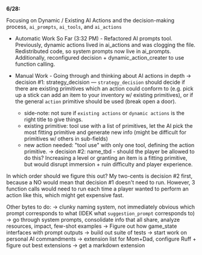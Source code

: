 
**6/28:**

Focusing on Dynamic / Existing AI Actions and the decision-making process, `ai_prompts`, `ai_tools`, and `ai_actions`

* Automatic Work So Far (3:32 PM) - Refactored AI prompts tool. Previously, dynamic actions lived in ai_actions and was clogging the file. Redistributed code, so system prompts now live in ai_prompts. Additionally, reconfigured decision + dynamic_action_creater to use function calling.


* Manual Work - Going through and thinking about AI actions in depth
 -> decision #1: strategy_decision — `strategy_decision` should decide if there are existing primitives which an action could conform to (e.g. pick up a stick can add an item to your inventory w/ existing primitives), or if the general `action` primitive should be used (break open a door).
    * side-note: not sure if `existing actions` or `dynamic actions` is the right title to give things.
    * existing primitive: tool use with a list of primitives, let the AI pick the most fitting primitive and generate new info (might be difficult for primitives w/ others in sub-fields)
    * new action needed: "tool use" with only one tool, defining the action primitive. 
 -> decision #2: name_tbd - should the player be allowed to do this? Increasing a level or granting an item is a fitting primitive, but would disrupt immersion + ruin difficulty and player experience.

In which order should we figure this out? My two-cents is decision #2 first, because a NO would mean that decision #1 doesn't need to run. However, 3 function calls would need to run each time a player wanted to perform an action like this, which might get expensive fast. 


Other bytes to do:
 -> clunky naming system, not immediately obvious which prompt corresponds to what (IDEK what `suggestion_prompt` corresponds to)
 -> go through system prompts, consolidate info that all share, analyze resources, impact, few-shot examples
 -> Figure out how game_state interfaces with prompt outputs
 -> build out suite of tests
 -> start work on personal AI commandments
 -> extension list for Mom+Dad, configure Ruff + figure out best extensions
 -> get a markdown extension